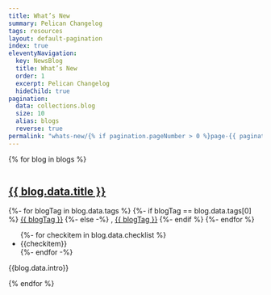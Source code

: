 ```yaml
---
title: What’s New
summary: Pelican Changelog
tags: resources
layout: default-pagination
index: true
eleventyNavigation:
  key: NewsBlog
  title: What’s New
  order: 1
  excerpt: Pelican Changelog
  hideChild: true
pagination:
  data: collections.blog
  size: 10
  alias: blogs
  reverse: true
permalink: "whats-new/{% if pagination.pageNumber > 0 %}page-{{ pagination.pageNumber | plus: 1 }}/{% endif %}"
---
```


{% for blog in blogs %}

<div class="card shadow-none">
  <div class="card-body">
    <div class="row">
      <div class="col-2">
        <img></img>
      </div>
      <div class="col-10">
        <div class="row">
          <div class="col-6">
            <h2><a href="{{ blog.url | url }}">{{ blog.data.title }}</a></h2> 
          </div>
          <div class="col-6">
            {%- for blogTag in blog.data.tags %}
            {%- if blogTag == blog.data.tags[0] %}
            <a href="{{ '/whats-new/tagged/' | url }}{{blogTag}}">{{ blogTag }}</a>
            {%- else -%}
            , <a href="{{ '/whats-new/tagged/' | url }}{{blogTag}}">{{ blogTag }}</a>
            {%- endif %}
            {%- endfor %}
          </div>
          <div class="col">
            <ul>
              {%- for checkitem in blog.data.checklist %}
              <li>{{checkitem}}
              </li> 
              {%- endfor -%}
            </ul>
            <p>{{blog.data.intro}}</p>
          </div>
        </div>
      </div>
    </div>
  </div>
</div>

{% endfor %}
